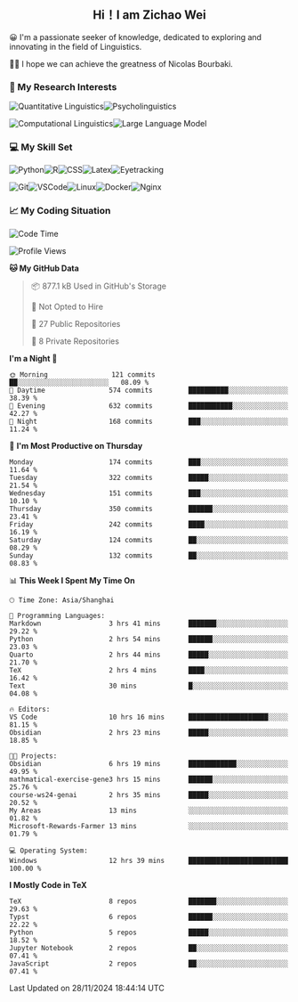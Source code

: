 

## <div align="center">Hi！I am Zichao Wei</div>

😀 I'm a passionate seeker of knowledge, dedicated to exploring and innovating in the field of Linguistics.

🙋‍♂️ I hope we can achieve the greatness of Nicolas Bourbaki.

### 🔬 My Research Interests

![Quantitative Linguistics](https://img.shields.io/badge/Quantitative%20Linguistics-%230072CC.svg?&style=for-the-badge&logo=appveyor&logoColor=white)![Psycholinguistics](https://img.shields.io/badge/Psycholinguistics-%2301a3a1.svg?&style=for-the-badge&logo=AWS%20Amplify&logoColor=white)

![Computational Linguistics](https://img.shields.io/badge/Computational%20Linguistics-%231877F2.svg?&style=for-the-badge&logo=Markdown&logoColor=white)![Large Language Model](https://img.shields.io/badge/Large%20Language%20Model-%23F76300.svg?&style=for-the-badge&logo=Android&logoColor=white)

### 💻 My Skill Set

![Python](https://img.shields.io/badge/Python-%2314354C.svg?style=for-the-badge&logo=python&logoColor=white&color=2AB3E3)![R](https://img.shields.io/badge/-R-276DC3?style=for-the-badge&logo=r&logoColor=white)![CSS](https://img.shields.io/badge/-CSS-1572B6?style=for-the-badge&logo=css3&logoColor=white)![Latex](https://img.shields.io/badge/-Latex-008080?style=for-the-badge&logo=latex&logoColor=white)![Eyetracking](https://img.shields.io/badge/Eyetracking-%230078D6?style=for-the-badge&logo=SearXNG&logoColor=#3050FF)

![Git](https://img.shields.io/badge/-Git-F05032?style=for-the-badge&logo=git&logoColor=white)![VSCode](https://img.shields.io/badge/-VSCode-007ACC?style=for-the-badge&logo=visual-studio-code&logoColor=white)![Linux](https://img.shields.io/badge/-Linux-FCC624?style=for-the-badge&logo=linux&logoColor=black)![Docker](https://img.shields.io/badge/-Docker-2496ED?style=for-the-badge&logo=docker&logoColor=white)![Nginx](https://img.shields.io/badge/-Nginx-009639?style=for-the-badge&logo=nginx&logoColor=white)

### 📈 My Coding Situation

<!--START_SECTION:waka-->
![Code Time](http://img.shields.io/badge/Code%20Time-352%20hrs%2012%20mins-blue)

![Profile Views](http://img.shields.io/badge/Profile%20Views-27-blue)

**🐱 My GitHub Data** 

> 📦 877.1 kB Used in GitHub's Storage 
 > 
> 🚫 Not Opted to Hire
 > 
> 📜 27 Public Repositories 
 > 
> 🔑 8 Private Repositories 
 > 
**I'm a Night 🦉** 

```text
🌞 Morning                121 commits         ██░░░░░░░░░░░░░░░░░░░░░░░   08.09 % 
🌆 Daytime                574 commits         ██████████░░░░░░░░░░░░░░░   38.39 % 
🌃 Evening                632 commits         ███████████░░░░░░░░░░░░░░   42.27 % 
🌙 Night                  168 commits         ███░░░░░░░░░░░░░░░░░░░░░░   11.24 % 
```
📅 **I'm Most Productive on Thursday** 

```text
Monday                   174 commits         ███░░░░░░░░░░░░░░░░░░░░░░   11.64 % 
Tuesday                  322 commits         █████░░░░░░░░░░░░░░░░░░░░   21.54 % 
Wednesday                151 commits         ███░░░░░░░░░░░░░░░░░░░░░░   10.10 % 
Thursday                 350 commits         ██████░░░░░░░░░░░░░░░░░░░   23.41 % 
Friday                   242 commits         ████░░░░░░░░░░░░░░░░░░░░░   16.19 % 
Saturday                 124 commits         ██░░░░░░░░░░░░░░░░░░░░░░░   08.29 % 
Sunday                   132 commits         ██░░░░░░░░░░░░░░░░░░░░░░░   08.83 % 
```


📊 **This Week I Spent My Time On** 

```text
🕑︎ Time Zone: Asia/Shanghai

💬 Programming Languages: 
Markdown                 3 hrs 41 mins       ███████░░░░░░░░░░░░░░░░░░   29.22 % 
Python                   2 hrs 54 mins       ██████░░░░░░░░░░░░░░░░░░░   23.03 % 
Quarto                   2 hrs 44 mins       █████░░░░░░░░░░░░░░░░░░░░   21.70 % 
TeX                      2 hrs 4 mins        ████░░░░░░░░░░░░░░░░░░░░░   16.42 % 
Text                     30 mins             █░░░░░░░░░░░░░░░░░░░░░░░░   04.08 % 

🔥 Editors: 
VS Code                  10 hrs 16 mins      ████████████████████░░░░░   81.15 % 
Obsidian                 2 hrs 23 mins       █████░░░░░░░░░░░░░░░░░░░░   18.85 % 

🐱‍💻 Projects: 
Obsidian                 6 hrs 19 mins       ████████████░░░░░░░░░░░░░   49.95 % 
mathmatical-exercise-gene3 hrs 15 mins       ██████░░░░░░░░░░░░░░░░░░░   25.76 % 
course-ws24-genai        2 hrs 35 mins       █████░░░░░░░░░░░░░░░░░░░░   20.52 % 
My Areas                 13 mins             ░░░░░░░░░░░░░░░░░░░░░░░░░   01.82 % 
Microsoft-Rewards-Farmer 13 mins             ░░░░░░░░░░░░░░░░░░░░░░░░░   01.79 % 

💻 Operating System: 
Windows                  12 hrs 39 mins      █████████████████████████   100.00 % 
```

**I Mostly Code in TeX** 

```text
TeX                      8 repos             ███████░░░░░░░░░░░░░░░░░░   29.63 % 
Typst                    6 repos             ██████░░░░░░░░░░░░░░░░░░░   22.22 % 
Python                   5 repos             █████░░░░░░░░░░░░░░░░░░░░   18.52 % 
Jupyter Notebook         2 repos             ██░░░░░░░░░░░░░░░░░░░░░░░   07.41 % 
JavaScript               2 repos             ██░░░░░░░░░░░░░░░░░░░░░░░   07.41 % 
```




 Last Updated on 28/11/2024 18:44:14 UTC
<!--END_SECTION:waka-->
